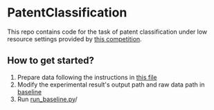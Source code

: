 # PatentClassification
This repo contains code for the task of patent classification under low resource settings provided by [this competition](https://www.datafountain.cn/competitions/582).

## How to get started?
1. Prepare data following the instructions in [this file](./datapath/text_classification/patent/raw_data/README.md)
2. Modify the experimental result's output path and raw data path in [baseline](./test/run_baseline.py)
3. Run [run_baseline.py](./test/run_baseline.py)/
